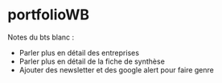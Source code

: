 # portfolioWB

Notes du bts blanc : 
- Parler plus en détail des entreprises
- Parler plus en détail de la fiche de synthèse
- Ajouter des newsletter et des google alert pour faire genre
